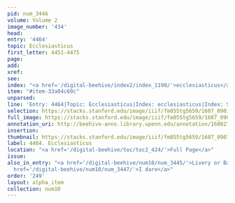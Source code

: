 ```yaml
---
pid: num_3446
volume: Volume 2
image_number: '434'
head:
entry: '4464'
topic: Ecclesiasticus
first_letter: 4451-4475
page:
add:
xref:
see:
index: "<a href='/digital-beehive/index2/index_1190/'>ecclesiasticus</a>|<a href='/digital-beehive/index4/index_3711/'>Sirach</a>"
item: "#item-33a04c60c"
unparsed:
line: 'Entry: 4464|Topic: Ecclesiasticus|Index: ecclesiasticus|Index: Sirach|#item-33a04c60c'
selection: https://stacks.stanford.edu/image/iiif/fm855tg5659/1607_0901/860,3911,1595,165/full/0/default.jpg
full_image: https://stacks.stanford.edu/image/iiif/fm855tg5659/1607_0901/full/full/0/default.jpg
annotation_uri: http://beehive-anno.library.upenn.edu/annotation/1680278314686
insertion:
thumbnail: https://stacks.stanford.edu/image/iiif/fm855tg5659/1607_0901/860,3911,600,180/250,/0/default.jpg
label: 4464. Ecclesiasticus
location: "<a href='/digital-beehive/toc/toc2_424/'>Full Page</a>"
issue:
also_in_entry: "<a href='/digital-beehive/num10/num_3445/'>Livery or Badge</a>|<a
  href='/digital-beehive/num10/num_3447/'>I dare</a>"
order: '249'
layout: alpha_item
collection: num10
---
```

